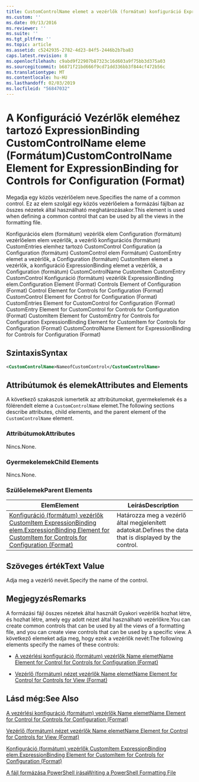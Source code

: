 ```yaml
---
title: CustomControlName elemet a vezérlők (formátum) konfiguráció ExpressionBinding |} A Microsoft Docs
ms.custom: ''
ms.date: 09/13/2016
ms.reviewer: ''
ms.suite: ''
ms.tgt_pltfrm: ''
ms.topic: article
ms.assetid: c5242935-2782-4d23-84f5-2446b2b7ba83
caps.latest.revision: 8
ms.openlocfilehash: c9abd9f22907b87323c16d603a9f75bb3d375a03
ms.sourcegitcommit: b6871f21bd666f9cd71dd336bb3f844cf472b56c
ms.translationtype: MT
ms.contentlocale: hu-HU
ms.lasthandoff: 02/03/2019
ms.locfileid: "56847032"
---
```

# <a name="customcontrolname-element-for-expressionbinding-for-controls-for-configuration-format"></a><span data-ttu-id="bb40c-102">A Konfiguráció Vezérlők eleméhez tartozó ExpressionBinding CustomControlName eleme (Formátum)</span><span class="sxs-lookup"><span data-stu-id="bb40c-102">CustomControlName Element for ExpressionBinding for Controls for Configuration (Format)</span></span>

<span data-ttu-id="bb40c-103">Megadja egy közös vezérlőelem neve.</span><span class="sxs-lookup"><span data-stu-id="bb40c-103">Specifies the name of a common control.</span></span> <span data-ttu-id="bb40c-104">Ez az elem szolgál egy közös vezérlőelem a formázási fájlban az összes nézetek által használható meghatározásakor.</span><span class="sxs-lookup"><span data-stu-id="bb40c-104">This element is used when defining a common control that can be used by all the views in the formatting file.</span></span>

<span data-ttu-id="bb40c-105">Konfigurációs elem (formátum) vezérlők elem Configuration (formátum) vezérlőelem elem vezérlők, a vezérlő konfigurációs (formátum) CustomEntries elemhez tartozó CustomControl Configuration (a Configuration (formátum) CustomControl elem Formátum) CustomEntry elemet a vezérlők, a Configuration (formátum) CustomItem elemet a vezérlők, a konfiguráció ExpressionBinding elemet a vezérlők, a Configuration (formátum) CustomControlName CustomItem CustomEntry CustomControl Konfiguráció (formátum) vezérlők ExpressionBinding elem.</span><span class="sxs-lookup"><span data-stu-id="bb40c-105">Configuration Element (Format) Controls Element of Configuration (Format) Control Element for Controls for Configuration (Format) CustomControl Element for Control for Configuration (Format) CustomEntries Element for CustomControl for Configuration (Format) CustomEntry Element for CustomControl for Controls for Configuration (Format) CustomItem Element for CustomEntry for Controls for Configuration ExpressionBinding Element for CustomItem for Controls for Configuration (Format) CustomControlName Element for ExpressionBinding for Controls for Configuration (Format)</span></span>

## <a name="syntax"></a><span data-ttu-id="bb40c-106">Szintaxis</span><span class="sxs-lookup"><span data-stu-id="bb40c-106">Syntax</span></span>

```xml
<CustomControlName>NameofCustomControl</CustomControlName>
```

## <a name="attributes-and-elements"></a><span data-ttu-id="bb40c-107">Attribútumok és elemek</span><span class="sxs-lookup"><span data-stu-id="bb40c-107">Attributes and Elements</span></span>

<span data-ttu-id="bb40c-108">A következő szakaszok ismertetik az attribútumokat, gyermekelemek és a fölérendelt eleme a `CustomControlName` elemet.</span><span class="sxs-lookup"><span data-stu-id="bb40c-108">The following sections describe attributes, child elements, and the parent element of the `CustomControlName` element.</span></span>

### <a name="attributes"></a><span data-ttu-id="bb40c-109">Attribútumok</span><span class="sxs-lookup"><span data-stu-id="bb40c-109">Attributes</span></span>

<span data-ttu-id="bb40c-110">Nincs.</span><span class="sxs-lookup"><span data-stu-id="bb40c-110">None.</span></span>

### <a name="child-elements"></a><span data-ttu-id="bb40c-111">Gyermekelemek</span><span class="sxs-lookup"><span data-stu-id="bb40c-111">Child Elements</span></span>

<span data-ttu-id="bb40c-112">Nincs.</span><span class="sxs-lookup"><span data-stu-id="bb40c-112">None.</span></span>

### <a name="parent-elements"></a><span data-ttu-id="bb40c-113">Szülőelemek</span><span class="sxs-lookup"><span data-stu-id="bb40c-113">Parent Elements</span></span>

|<span data-ttu-id="bb40c-114">Elem</span><span class="sxs-lookup"><span data-stu-id="bb40c-114">Element</span></span>|<span data-ttu-id="bb40c-115">Leírás</span><span class="sxs-lookup"><span data-stu-id="bb40c-115">Description</span></span>|
|-------------|-----------------|
|[<span data-ttu-id="bb40c-116">Konfiguráció (formátum) vezérlők CustomItem ExpressionBinding elem.</span><span class="sxs-lookup"><span data-stu-id="bb40c-116">ExpressionBinding Element for CustomItem for Controls for Configuration (Format)</span></span>](./expressionbinding-element-for-customitem-for-controls-for-configuration-format.md)|<span data-ttu-id="bb40c-117">Határozza meg a vezérlő által megjelenített adatokat.</span><span class="sxs-lookup"><span data-stu-id="bb40c-117">Defines the data that is displayed by the control.</span></span>|

## <a name="text-value"></a><span data-ttu-id="bb40c-118">Szöveges érték</span><span class="sxs-lookup"><span data-stu-id="bb40c-118">Text Value</span></span>

<span data-ttu-id="bb40c-119">Adja meg a vezérlő nevét.</span><span class="sxs-lookup"><span data-stu-id="bb40c-119">Specify the name of the control.</span></span>

## <a name="remarks"></a><span data-ttu-id="bb40c-120">Megjegyzés</span><span class="sxs-lookup"><span data-stu-id="bb40c-120">Remarks</span></span>

<span data-ttu-id="bb40c-121">A formázási fájl összes nézetek által használt Gyakori vezérlők hozhat létre, és hozhat létre, amely egy adott nézet által használható vezérlőkre.</span><span class="sxs-lookup"><span data-stu-id="bb40c-121">You can create common controls that can be used by all the views of a formatting file, and you can create view controls that can be used by a specific view.</span></span> <span data-ttu-id="bb40c-122">A következő elemeket adja meg, hogy ezek a vezérlők nevét:</span><span class="sxs-lookup"><span data-stu-id="bb40c-122">The following elements specify the names of these controls:</span></span>

- [<span data-ttu-id="bb40c-123">A vezérlési konfiguráció (formátum) vezérlők Name elemet</span><span class="sxs-lookup"><span data-stu-id="bb40c-123">Name Element for Control for Controls for Configuration (Format)</span></span>](./name-element-for-control-for-controls-for-configuration-format.md)

- [<span data-ttu-id="bb40c-124">Vezérlő (formátum) nézet vezérlők Name elemet</span><span class="sxs-lookup"><span data-stu-id="bb40c-124">Name Element for Control for Controls for View (Format)</span></span>](./name-element-for-control-for-controls-for-view-format.md)

## <a name="see-also"></a><span data-ttu-id="bb40c-125">Lásd még:</span><span class="sxs-lookup"><span data-stu-id="bb40c-125">See Also</span></span>

[<span data-ttu-id="bb40c-126">A vezérlési konfiguráció (formátum) vezérlők Name elemet</span><span class="sxs-lookup"><span data-stu-id="bb40c-126">Name Element for Control for Controls for Configuration (Format)</span></span>](./name-element-for-control-for-controls-for-configuration-format.md)

[<span data-ttu-id="bb40c-127">Vezérlő (formátum) nézet vezérlők Name elemet</span><span class="sxs-lookup"><span data-stu-id="bb40c-127">Name Element for Control for Controls for View (Format)</span></span>](./name-element-for-control-for-controls-for-view-format.md)

[<span data-ttu-id="bb40c-128">Konfiguráció (formátum) vezérlők CustomItem ExpressionBinding elem.</span><span class="sxs-lookup"><span data-stu-id="bb40c-128">ExpressionBinding Element for CustomItem for Controls for Configuration (Format)</span></span>](./expressionbinding-element-for-customitem-for-controls-for-configuration-format.md)

[<span data-ttu-id="bb40c-129">A fájl formázása PowerShell írása</span><span class="sxs-lookup"><span data-stu-id="bb40c-129">Writing a PowerShell Formatting File</span></span>](./writing-a-powershell-formatting-file.md)
